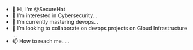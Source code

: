 - 👋 Hi, I’m @SecureHat
- 👀 I’m interested in Cybersecurity...
- 🌱 I’m currently mastering devops...
- 💞️ I’m looking to collaborate on devops projects on Gloud Infrastructure ...
- 📫 How to reach me.....

<!---
SecureHat/SecureHat is a ✨ special ✨ repository because its `README.md` (this file) appears on your GitHub profile.
You can click the Preview link to take a look at your changes.
--->
